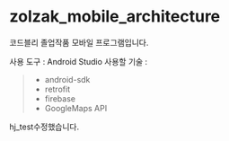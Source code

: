 # zolzak_mobile_architecture
코드블리 졸업작품 모바일 프로그램입니다.

사용 도구 : Android Studio
사용할 기술 :
> * android-sdk
> * retrofit
> * firebase
> * GoogleMaps API

hj_test수정했습니다.
<img >